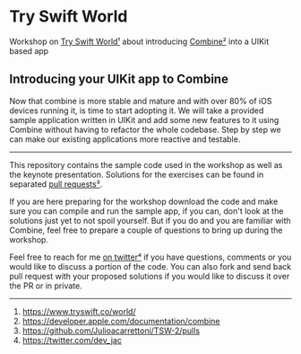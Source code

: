 # Try Swift World
Workshop on [Try Swift World¹](https://www.tryswift.co/world/) about introducing [Combine²](https://developer.apple.com/documentation/combine) into a UIKit based app

## Introducing your UIKit app to Combine

Now that combine is more stable and mature and with over 80% of iOS devices running it, is time to start adopting it. We will take a provided sample application written in UIKit and add some new features to it using Combine without having to refactor the whole codebase. Step by step we can make our existing applications more reactive and testable.

---

This repository contains the sample code used in the workshop as well as the keynote presentation.
Solutions for the exercises can be found in separated [pull requests³](https://github.com/Julioacarrettoni/TSW-2/pulls).

If you are here preparing for the workshop download the code and make sure you can compile and run the sample app, if you can, don't look at the solutions just yet to not spoil yourself. But if you do and you are familiar with Combine, feel free to prepare a couple of questions to bring up during the workshop.

Feel free to reach for me [on twitter⁴](https://twitter.com/dev_jac) if you have questions, comments or you would like to discuss a portion of the code.
You can also fork and send back pull request with your proposed solutions if you would like to discuss it over the PR or in private.

---
 1. https://www.tryswift.co/world/
 2. https://developer.apple.com/documentation/combine
 3. https://github.com/Julioacarrettoni/TSW-2/pulls
 4. https://twitter.com/dev_jac
